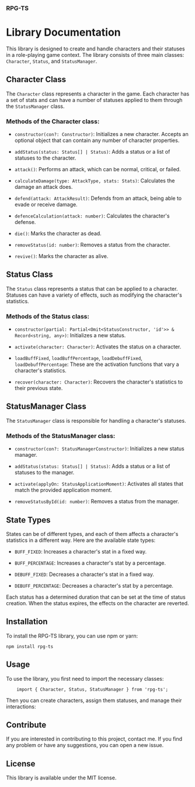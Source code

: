 
### RPG-TS ###

# Library Documentation

This library is designed to create and handle characters and their statuses in a role-playing game context. The library consists of three main classes: `Character`, `Status`, and `StatusManager`.

## Character Class

The `Character` class represents a character in the game. Each character has a set of stats and can have a number of statuses applied to them through the `StatusManager` class.

### Methods of the Character class:

- `constructor(con?: Constructor)`: Initializes a new character. Accepts an optional object that can contain any number of character properties.

- `addStatus(status: Status[] | Status)`: Adds a status or a list of statuses to the character.

- `attack()`: Performs an attack, which can be normal, critical, or failed.

- `calculateDamage(type: AttackType, stats: Stats)`: Calculates the damage an attack does.

- `defend(attack: AttackResult)`: Defends from an attack, being able to evade or receive damage.

- `defenceCalculation(attack: number)`: Calculates the character's defense.

- `die()`: Marks the character as dead.

- `removeStatus(id: number)`: Removes a status from the character.

- `revive()`: Marks the character as alive.

## Status Class

The `Status` class represents a status that can be applied to a character. Statuses can have a variety of effects, such as modifying the character's statistics.

### Methods of the Status class:

- `constructor(partial: Partial<Omit<StatusConstructor, 'id'>> & Record<string, any>)`: Initializes a new status.

- `activate(character: Character)`: Activates the status on a character.

- `loadBuffFixed`, `loadBuffPercentage`, `loadDebuffFixed`, `loadDebuffPercentage`: These are the activation functions that vary a character's statistics.

- `recover(character: Character)`: Recovers the character's statistics to their previous state.

## StatusManager Class

The `StatusManager` class is responsible for handling a character's statuses.

### Methods of the StatusManager class:

- `constructor(con?: StatusManagerConstructor)`: Initializes a new status manager.

- `addStatus(status: Status[] | Status)`: Adds a status or a list of statuses to the manager.

- `activate(applyOn: StatusApplicationMoment)`: Activates all states that match the provided application moment.

- `removeStatusById(id: number)`: Removes a status from the manager.

## State Types

States can be of different types, and each of them affects a character's statistics in a different way. Here are the available state types:

- `BUFF_FIXED`: Increases a character's stat in a fixed way.

- `BUFF_PERCENTAGE`: Increases a character's stat by a percentage.

- `DEBUFF_FIXED`: Decreases a character's stat in a fixed way.

- `DEBUFF_PERCENTAGE`: Decreases a character's stat by a percentage.

Each status has a determined duration that can be set at the time of status creation. When the status expires, the effects on the character are reverted.

## Installation

To install the RPG-TS library, you can use npm or yarn:

    npm install rpg-ts


## Usage

To use the library, you first need to import the necessary classes:

```
    import { Character, Status, StatusManager } from 'rpg-ts';
```
Then you can create characters, assign them statuses, and manage their interactions:

## Contribute

If you are interested in contributing to this project, contact me. If you find any problem or have any suggestions, you can open a new issue.

## License

This library is available under the MIT license.